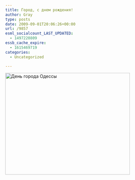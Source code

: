 ```yaml
---
title: Город, с днем рождения!
author: Gray
type: posts
date: 2009-09-01T20:06:26+00:00
url: /9857
esml_socialcount_LAST_UPDATED:
  - 1497220809
essb_cache_expire:
  - 1615469719
categories:
  - Uncategorized

---
```








[<img title="День города Одессы" src="https://i2.wp.com/cityday.yandex.ru/i/odessa_day.png?resize=394%2C322" border="0" height="322" alt="День города Одессы" width="394" data-recalc-dims="1" />][1]

 [1]: http://cityday.yandex.ru/?cityid=145